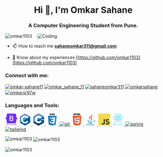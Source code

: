 <h1 align="center">Hi 👋, I'm Omkar Sahane</h1>
<h3 align="center">A Computer Engineering Student from Pune.</h3>
<img align="right"  alt="Coding" width="400" src="https://miro.medium.com/v2/resize:fit:828/format:webp/0*7Q3yvSIv_t0ioJ-Z.gif".jpg"/>


<p align="left"> <img src="https://komarev.com/ghpvc/?username=omkar1103&label=Profile%20views&color=0e75b6&style=flat" alt="omkar1103" /> </p>

- 📫 How to reach me **sahaneomkar311@gmail.com**

- 📄 Know about my experiences [https://github.com/omkar1103](https://github.com/omkar1103)

<h3 align="left">Connect with me:</h3>
<p align="left">
<a href="https://linkedin.com/in/omkar-sahane11" target="blank"><img align="center" src="https://raw.githubusercontent.com/rahuldkjain/github-profile-readme-generator/master/src/images/icons/Social/linked-in-alt.svg" alt="omkar-sahane11" height="30" width="40" /></a>
<a href="https://instagram.com/omkar_sahane_11" target="blank"><img align="center" src="https://raw.githubusercontent.com/rahuldkjain/github-profile-readme-generator/master/src/images/icons/Social/instagram.svg" alt="omkar_sahane_11" height="30" width="40" /></a>
<a href="https://www.hackerrank.com/sahaneomkar311" target="blank"><img align="center" src="https://raw.githubusercontent.com/rahuldkjain/github-profile-readme-generator/master/src/images/icons/Social/hackerrank.svg" alt="sahaneomkar311" height="30" width="40" /></a>
<a href="https://www.leetcode.com/omkarsahane" target="blank"><img align="center" src="https://raw.githubusercontent.com/rahuldkjain/github-profile-readme-generator/master/src/images/icons/Social/leet-code.svg" alt="omkarsahane" height="30" width="40" /></a>
<a href="https://auth.geeksforgeeks.org/user/omkarsr97w" target="blank"><img align="center" src="https://raw.githubusercontent.com/rahuldkjain/github-profile-readme-generator/master/src/images/icons/Social/geeks-for-geeks.svg" alt="omkarsr97w" height="30" width="40" /></a>
</p>

<h3 align="left">Languages and Tools:</h3>
<p align="left"> <a href="https://getbootstrap.com" target="_blank" rel="noreferrer"> <img src="https://raw.githubusercontent.com/devicons/devicon/master/icons/bootstrap/bootstrap-plain-wordmark.svg" alt="bootstrap" width="40" height="40"/> </a> <a href="https://www.cprogramming.com/" target="_blank" rel="noreferrer"> <img src="https://raw.githubusercontent.com/devicons/devicon/master/icons/c/c-original.svg" alt="c" width="40" height="40"/> </a> <a href="https://www.w3schools.com/cpp/" target="_blank" rel="noreferrer"> <img src="https://raw.githubusercontent.com/devicons/devicon/master/icons/cplusplus/cplusplus-original.svg" alt="cplusplus" width="40" height="40"/> </a> <a href="https://www.w3schools.com/css/" target="_blank" rel="noreferrer"> <img src="https://raw.githubusercontent.com/devicons/devicon/master/icons/css3/css3-original-wordmark.svg" alt="css3" width="40" height="40"/> </a> <a href="https://git-scm.com/" target="_blank" rel="noreferrer"> <img src="https://www.vectorlogo.zone/logos/git-scm/git-scm-icon.svg" alt="git" width="40" height="40"/> </a> <a href="https://www.w3.org/html/" target="_blank" rel="noreferrer"> <img src="https://raw.githubusercontent.com/devicons/devicon/master/icons/html5/html5-original-wordmark.svg" alt="html5" width="40" height="40"/> </a> <a href="https://www.java.com" target="_blank" rel="noreferrer"> <img src="https://raw.githubusercontent.com/devicons/devicon/master/icons/java/java-original.svg" alt="java" width="40" height="40"/> </a> <a href="https://developer.mozilla.org/en-US/docs/Web/JavaScript" target="_blank" rel="noreferrer"> <img src="https://raw.githubusercontent.com/devicons/devicon/master/icons/javascript/javascript-original.svg" alt="javascript" width="40" height="40"/> </a> <a href="https://reactjs.org/" target="_blank" rel="noreferrer"> <img src="https://raw.githubusercontent.com/devicons/devicon/master/icons/react/react-original-wordmark.svg" alt="react" width="40" height="40"/> </a> <a href="https://spring.io/" target="_blank" rel="noreferrer"> <img src="https://www.vectorlogo.zone/logos/springio/springio-icon.svg" alt="spring" width="40" height="40"/> </a> <a href="https://tailwindcss.com/" target="_blank" rel="noreferrer"> <img src="https://www.vectorlogo.zone/logos/tailwindcss/tailwindcss-icon.svg" alt="tailwind" width="40" height="40"/> </a> </p>

<p><img align="left" src="https://github-readme-stats.vercel.app/api/top-langs?username=omkar1103&show_icons=true&locale=en&layout=compact" alt="omkar1103" /></p>

<p>&nbsp;<img align="center" src="https://github-readme-stats.vercel.app/api?username=omkar1103&show_icons=true&locale=en" alt="omkar1103" /></p>

<p><img align="center" src="https://github-readme-streak-stats.herokuapp.com/?user=omkar1103&" alt="omkar1103" /></p>
